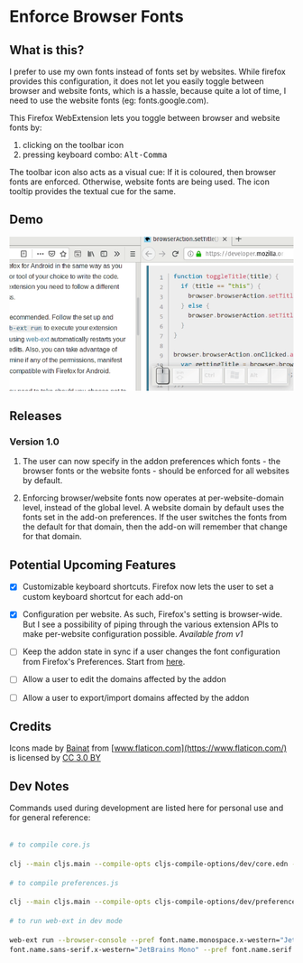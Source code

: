 # Enforce Browser Fonts

## What is this?

I prefer to use my own fonts instead of fonts set by websites. While firefox provides this configuration, it does not
let you easily toggle between browser and website fonts, which is a hassle, because quite a lot of time, I need to use
the website fonts (eg: fonts.google.com).

This Firefox WebExtension lets you toggle between browser and website fonts by:

1. clicking on the toolbar icon
2. pressing keyboard combo: <kbd>Alt-Comma</kbd>

The toolbar icon also acts as a visual cue: If it is coloured, then browser fonts are enforced. Otherwise, website fonts
are being used. The icon tooltip provides the textual cue for the same.

## Demo

![Demo](./demos/demo.gif)

## Releases

### Version 1.0

1. The user can now specify in the addon preferences which fonts - the browser fonts or the website fonts - should be
   enforced for all websites by default.

2. Enforcing browser/website fonts now operates at per-website-domain level, instead of the global level. A website
   domain by default uses the fonts set in the add-on preferences. If the user switches the fonts from the default for
   that domain, then the add-on will remember that change for that domain.

## Potential Upcoming Features

- [x] Customizable keyboard shortcuts. Firefox now lets the user to set a custom keyboard shortcut for each add-on

- [x] Configuration per website. As such, Firefox's setting is browser-wide. But I see a possibility of piping through the various extension APIs to
  make per-website configuration possible.
  *Available from v1*

- [ ] Keep the addon state in sync if a user changes the font configuration from Firefox's Preferences. Start
  from [here](https://developer.mozilla.org/en-US/docs/Mozilla/Add-ons/WebExtensions/API/types/BrowserSetting/onChange).

- [ ] Allow a user to edit the domains affected by the addon

- [ ] Allow a user to export/import domains affected by the addon

## Credits

Icons made by [Bainat](https://www.flaticon.com/authors/baianat) from [www.flaticon.com](https://www.flaticon.com/)
is licensed by [CC 3.0 BY](http://creativecommons.org/licenses/by/3.0/)

## Dev Notes

Commands used during development are listed here for personal use and for general reference:

```sh

# to compile core.js

clj --main cljs.main --compile-opts cljs-compile-options/dev/core.edn --watch src --compile ebf.core

# to compile preferences.js

clj --main cljs.main --compile-opts cljs-compile-options/dev/preferences.edn --watch src --compile ebf.preferences

# to run web-ext in dev mode

web-ext run --browser-console --pref font.name.monospace.x-western="JetBrains Mono" --pref
font.name.sans-serif.x-western="JetBrains Mono" --pref font.name.serif.x-western="JetBrains Mono"
```
